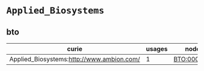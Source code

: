 # `Applied_Biosystems`

## bto

| curie                                     |   usages | nodes                                             |
|-------------------------------------------|----------|---------------------------------------------------|
| Applied_Biosystems:http://www.ambion.com/ |        1 | [BTO:0003741](https://bioregistry.io/BTO:0003741) |

